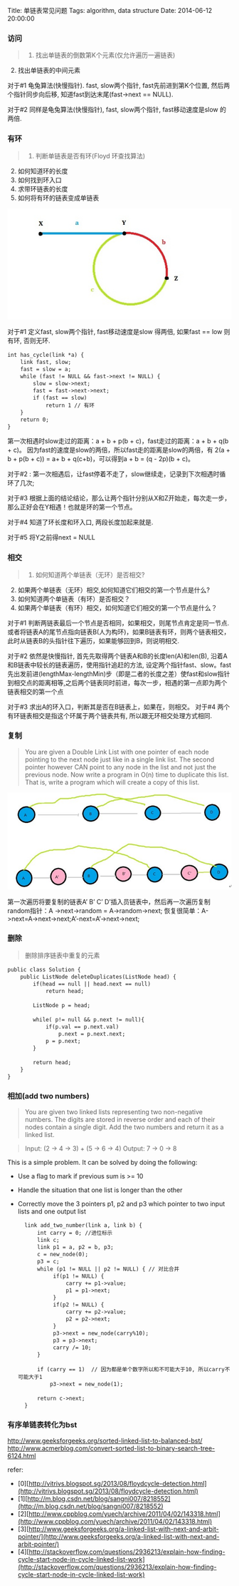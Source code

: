 Title: 单链表常见问题
Tags: algorithm, data structure
Date: 2014-06-12 20:00:00
### 访问
> 1. 找出单链表的倒数第K个元素(仅允许遍历一遍链表)
2. 找出单链表的中间元素

对于#1 龟兔算法(快慢指针). fast, slow两个指针, fast先前进到第K个位置, 然后两个指针同步向后移, 知道fast到达末尾(fast->next == NULL).

对于#2 同样是龟兔算法(快慢指针), fast, slow两个指针, fast移动速度是slow 的两倍.

### 有环
>1. 判断单链表是否有环(Floyd 环查找算法)
2. 如何知道环的长度
3. 如何找到环入口
4. 求带环链表的长度
5. 如何将有环的链表变成单链表

![有环链表](/img/link-cycle.jpg)

对于#1 定义fast, slow两个指针, fast移动速度是slow 得两倍, 如果fast == low 则有环, 否则无环.

    int has_cycle(link *a) {
        link fast, slow;
        fast = slow = a;
        while (fast != NULL && fast->next != NULL) {
            slow = slow->next;
            fast = fast->next->next;
            if (fast == slow)
                return 1 // 有环
        }
        return 0;
    }

第一次相遇时slow走过的距离：a + b + p(b + c)，fast走过的距离：a + b + q(b + c)。 因为fast的速度是slow的两倍，所以fast走的距离是slow的两倍，有 2(a + b + p(b + c)) = a+ b + q(c+b)，可以得到a + b = (q - 2p)(b + c)。

对于#2 : 第一次相遇后，让fast停着不走了，slow继续走，记录到下次相遇时循环了几次; 

对于#3 根据上面的结论结论，那么让两个指针分别从X和Z开始走，每次走一步，那么正好会在Y相遇！也就是环的第一个节点。

对于#4 知道了环长度和环入口, 两段长度加起来就是.

对于#5 将Y之前得next = NULL

### 相交
>1. 如何知道两个单链表（无环）是否相交?
2. 如果两个单链表（无环）相交,如何知道它们相交的第一个节点是什么?
3. 如何知道两个单链表（有环）是否相交？
4. 如果两个单链表（有环）相交，如何知道它们相交的第一个节点是什么？

对于#1 判断两链表最后一个节点是否相同，如果相交，则尾节点肯定是同一节点. 或者将链表A的尾节点指向链表B(人为构环)，如果B链表有环，则两个链表相交，此时从链表B的头指针往下遍历，如果能够回到B，则说明相交.

对于#2 依然是快慢指针, 首先先取得两个链表A和B的长度len(A)和len(B), 沿着A和B链表中较长的链表遍历，使用指针追赶的方法, 设定两个指针fast、slow。fast先出发前进(lengthMax-lengthMin)步（即是二者的长度之差）使fast和slow指针到相交点的距离相等,之后两个链表同时前进，每次一步，相遇的第一点即为两个链表相交的第一个点

对于#3 求出A的环入口，判断其是否在B链表上，如果在，则相交。
对于#4 两个有环链表相交是指这个环属于两个链表共有, 所以跟无环相交处理方式相同.


### 复制
>You are given a Double Link List with one pointer of each node pointing to the next node just like in a single link list. The second pointer however CAN point to any node in the list and not just the previous node. Now write a program in O(n) time to duplicate this list. That is, write a program which will create a copy of this list.

![链表复制](/img/link-list-copy.jpg)

第一次遍历将要复制的链表A’ B’ C’ D’插入员链表中，然后再一次遍历复制random指针：A ->next->random = A->random->next;
恢复很简单：A->next=A->next->next;A’-next=A’->next->next;

### 删除
>删除排序链表中重复的元素

    public class Solution {
        public ListNode deleteDuplicates(ListNode head) {
            if(head == null || head.next == null)
                return head;
     
            ListNode p = head;
     
            while( p!= null && p.next != null){
                if(p.val == p.next.val)
                    p.next = p.next.next;
                p = p.next; 
            }
     
            return head;
        }
    }

### 相加(add two numbers)
>You are given two linked lists representing two non-negative numbers. The digits are stored in reverse order and each of their nodes contain a single digit. Add the two numbers and return it as a linked list.

>Input: (2 -> 4 -> 3) + (5 -> 6 -> 4)
Output: 7 -> 0 -> 8

This is a simple problem. It can be solved by doing the following:

- Use a flag to mark if previous sum is >= 10
- Handle the situation that one list is longer than the other
- Correctly move the 3 pointers p1, p2 and p3 which pointer to two input lists and one output list

        link add_two_number(link a, link b) {
            int carry = 0; //进位标示
            link c;
            link p1 = a, p2 = b, p3;
            c = new_node(0);
            p3 = c;
            while (p1 != NULL || p2 != NULL) { // 对比合并
                 if(p1 != NULL) {
                     carry += p1->value;
                     p1 = p1->next;
                 } 
                 if(p2 != NULL) {
                     carry += p2->value;
                     p2 = p2->next;
                 } 
                 p3->next = new_node(carry%10);
                 p3 = p3->next;
                 carry /= 10;
            }

            if (carry == 1)  // 因为都是单个数字所以和不可能大于10, 所以carry不可能大于1
                p3->next = new_node(1);

            return c->next;
        }

### 有序单链表转化为bst
http://www.geeksforgeeks.org/sorted-linked-list-to-balanced-bst/
http://www.acmerblog.com/convert-sorted-list-to-binary-search-tree-6124.html

refer:

- [0][http://vitrivs.blogspot.sg/2013/08/floydcycle-detection.html](http://vitrivs.blogspot.sg/2013/08/floydcycle-detection.html)
- [1][http://m.blog.csdn.net/blog/sangni007/8218552](http://m.blog.csdn.net/blog/sangni007/8218552)
- [2][http://www.cppblog.com/yuech/archive/2011/04/02/143318.html](http://www.cppblog.com/yuech/archive/2011/04/02/143318.html)
- [3][http://www.geeksforgeeks.org/a-linked-list-with-next-and-arbit-pointer/](http://www.geeksforgeeks.org/a-linked-list-with-next-and-arbit-pointer/)
- [4][http://stackoverflow.com/questions/2936213/explain-how-finding-cycle-start-node-in-cycle-linked-list-work](http://stackoverflow.com/questions/2936213/explain-how-finding-cycle-start-node-in-cycle-linked-list-work)
